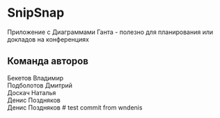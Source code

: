 
# SnipSnap

Приложение с Диаграммами Ганта - полезно для планирования или докладов на конференциях

## Команда авторов

Бекетов Владимир  
Подболотов Дмитрий  
Доскач Наталья  
Денис Поздняков  
Денис Поздняков # test commit from wndenis  
